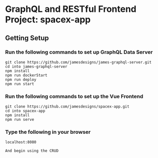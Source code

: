 # GraphQL and RESTful Frontend Project: spacex-app

## Getting Setup

### Run the following commands to set up GraphQL Data Server
```
git clone https://github.com/jamesdesigns/james-graphql-server.git
cd into james-graphql-server
npm install
npm run dockerStart
npm run deploy
npm run start
```

### Run the following commands to set up the Vue Frontend
```
git clone https://github.com/jamesdesigns/spacex-app.git
cd into spacex-app
npm install
npm run serve
```

### Type the following in your browser
```
localhost:8080

And begin using the CRUD
```

